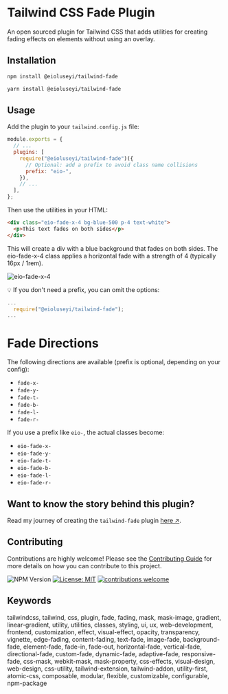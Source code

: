 # Tailwind CSS Fade Plugin

An open sourced plugin for Tailwind CSS that adds utilities for creating fading effects on elements without using an overlay.

## Installation

```bash
npm install @eioluseyi/tailwind-fade
```

```bash
yarn install @eioluseyi/tailwind-fade
```

## Usage

Add the plugin to your `tailwind.config.js` file:

```js
module.exports = {
  // ...
  plugins: [
    require("@eioluseyi/tailwind-fade")({
      // Optional: add a prefix to avoid class name collisions
      prefix: "eio-",
    }),
    // ...
  ],
};
```

Then use the utilities in your HTML:

```html
<div class="eio-fade-x-4 bg-blue-500 p-4 text-white">
  <p>This text fades on both sides</p>
</div>
```

This will create a div with a blue background that fades on both sides. The eio-fade-x-4 class applies a horizontal fade with a strength of 4 (typically 16px / 1rem).

![eio-fade-x-4](https://media2.dev.to/dynamic/image/width=1000,height=420,fit=cover,gravity=auto,format=auto/https%3A%2F%2Fdev-to-uploads.s3.amazonaws.com%2Fuploads%2Farticles%2F706ji6ymbady3fk3qli4.png)

💡 If you don't need a prefix, you can omit the options:

```js
...
  require("@eioluseyi/tailwind-fade");
...
```

# Fade Directions

The following directions are available (prefix is optional, depending on your config):

- `fade-x-`
- `fade-y-`
- `fade-t-`
- `fade-b-`
- `fade-l-`
- `fade-r-`

If you use a prefix like `eio-`, the actual classes become:

- `eio-fade-x-`
- `eio-fade-y-`
- `eio-fade-t-`
- `eio-fade-b-`
- `eio-fade-l-`
- `eio-fade-r-`

## Want to know the story behind this plugin?

Read my journey of creating the `tailwind-fade` plugin [here ↗](https://dev.to/eioluseyi/creating-a-tailwind-css-fade-plugin-my-journey-20ij).

## Contributing

Contributions are highly welcome! Please see the [Contributing Guide](https://github.com/eioluseyi/tailwind-fade/blob/main/CONTRIBUTING.md) for more details on how you can contribute to this project.

![NPM Version](https://img.shields.io/npm/v/@eioluseyi/tailwind-fade)
[![License: MIT](https://img.shields.io/badge/License-MIT-yellow.svg)](https://opensource.org/licenses/MIT)
[![contributions welcome](https://img.shields.io/badge/contributions-welcome-brightgreen.svg?style=flat)](https://github.com/eioluseyi/tailwind-fade/issues)

## Keywords

tailwindcss, tailwind, css, plugin, fade, fading, mask, mask-image, gradient, linear-gradient, utility, utilities, classes, styling, ui, ux, web-development, frontend, customization, effect, visual-effect, opacity, transparency, vignette, edge-fading, content-fading, text-fade, image-fade, background-fade, element-fade, fade-in, fade-out, horizontal-fade, vertical-fade, directional-fade, custom-fade, dynamic-fade, adaptive-fade, responsive-fade, css-mask, webkit-mask, mask-property, css-effects, visual-design, web-design, css-utility, tailwind-extension, tailwind-addon, utility-first, atomic-css, composable, modular, flexible, customizable, configurable, npm-package
